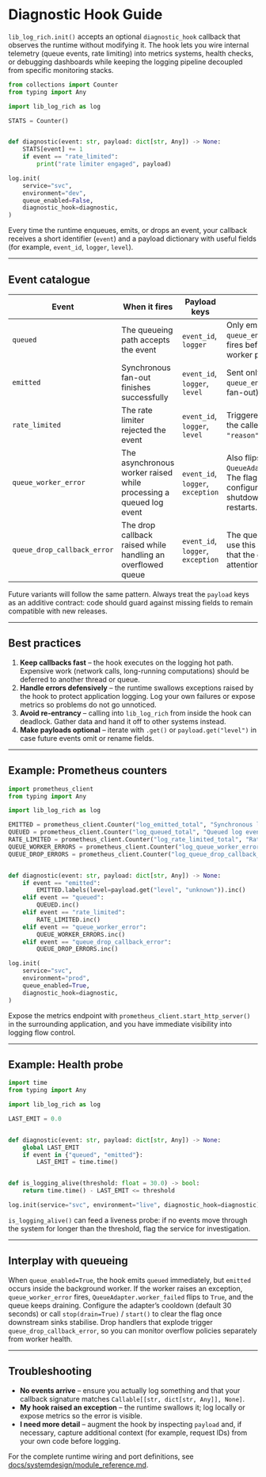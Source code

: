 # Diagnostic Hook Guide

`lib_log_rich.init()` accepts an optional `diagnostic_hook` callback that observes the runtime without modifying it. The hook lets you wire internal telemetry (queue events, rate limiting) into metrics systems, health checks, or debugging dashboards while keeping the logging pipeline decoupled from specific monitoring stacks.

```python
from collections import Counter
from typing import Any

import lib_log_rich as log

STATS = Counter()


def diagnostic(event: str, payload: dict[str, Any]) -> None:
    STATS[event] += 1
    if event == "rate_limited":
        print("rate limiter engaged", payload)

log.init(
    service="svc",
    environment="dev",
    queue_enabled=False,
    diagnostic_hook=diagnostic,
)
```

Every time the runtime enqueues, emits, or drops an event, your callback receives a short identifier (`event`) and a payload dictionary with useful fields (for example, `event_id`, `logger`, `level`).

---

## Event catalogue

| Event                      | When it fires                                                          | Payload keys                                              | Notes |
|----------------------------|------------------------------------------------------------------------|-----------------------------------------------------------|-------|
| `queued`                   | The queueing path accepts the event                                   | `event_id`, `logger`                                      | Only emitted when `queue_enabled=True`; the hook fires before the background worker processes the event. |
| `emitted`                  | Synchronous fan-out finishes successfully                             | `event_id`, `logger`, `level`                             | Sent only when `queue_enabled=False` (immediate fan-out). |
| `rate_limited`             | The rate limiter rejected the event                                   | `event_id`, `logger`, `level`                             | Triggered regardless of queueing; the caller receives `{"ok": False, "reason": "rate_limited"}`. |
| `queue_worker_error`       | The asynchronous worker raised while processing a queued log event    | `event_id`, `logger`, `exception`                         | Also flips `QueueAdapter.worker_failed=True`. The flag auto-resets after the configured cooldown, on clean shutdowns, or when the adapter restarts. |
| `queue_drop_callback_error`| The drop callback raised while handling an overflowed queue           | `event_id`, `logger`, `exception`                         | The queue continues draining; use this signal to alert operators that the drop handler needs attention. |

Future variants will follow the same pattern. Always treat the `payload` keys as an additive contract: code should guard against missing fields to remain compatible with new releases.

---

## Best practices

1. **Keep callbacks fast** – the hook executes on the logging hot path. Expensive work (network calls, long-running computations) should be deferred to another thread or queue.
2. **Handle errors defensively** – the runtime swallows exceptions raised by the hook to protect application logging. Log your own failures or expose metrics so problems do not go unnoticed.
3. **Avoid re-entrancy** – calling into `lib_log_rich` from inside the hook can deadlock. Gather data and hand it off to other systems instead.
4. **Make payloads optional** – iterate with `.get()` or `payload.get("level")` in case future events omit or rename fields.

---

## Example: Prometheus counters

```python
import prometheus_client
from typing import Any

import lib_log_rich as log

EMITTED = prometheus_client.Counter("log_emitted_total", "Synchronous log events", ["level"])
QUEUED = prometheus_client.Counter("log_queued_total", "Queued log events")
RATE_LIMITED = prometheus_client.Counter("log_rate_limited_total", "Rate limited log events")
QUEUE_WORKER_ERRORS = prometheus_client.Counter("log_queue_worker_errors_total", "Queue worker failures")
QUEUE_DROP_ERRORS = prometheus_client.Counter("log_queue_drop_callback_errors_total", "Drop callback failures")


def diagnostic(event: str, payload: dict[str, Any]) -> None:
    if event == "emitted":
        EMITTED.labels(level=payload.get("level", "unknown")).inc()
    elif event == "queued":
        QUEUED.inc()
    elif event == "rate_limited":
        RATE_LIMITED.inc()
    elif event == "queue_worker_error":
        QUEUE_WORKER_ERRORS.inc()
    elif event == "queue_drop_callback_error":
        QUEUE_DROP_ERRORS.inc()

log.init(
    service="svc",
    environment="prod",
    queue_enabled=True,
    diagnostic_hook=diagnostic,
)
```

Expose the metrics endpoint with `prometheus_client.start_http_server()` in the surrounding application, and you have immediate visibility into logging flow control.

---

## Example: Health probe

```python
import time
from typing import Any

import lib_log_rich as log

LAST_EMIT = 0.0


def diagnostic(event: str, payload: dict[str, Any]) -> None:
    global LAST_EMIT
    if event in {"queued", "emitted"}:
        LAST_EMIT = time.time()


def is_logging_alive(threshold: float = 30.0) -> bool:
    return time.time() - LAST_EMIT <= threshold

log.init(service="svc", environment="live", diagnostic_hook=diagnostic)
```

`is_logging_alive()` can feed a liveness probe: if no events move through the system for longer than the threshold, flag the service for investigation.

---

## Interplay with queueing

When `queue_enabled=True`, the hook emits `queued` immediately, but `emitted` occurs inside the background worker. If the worker raises an exception, `queue_worker_error` fires, `QueueAdapter.worker_failed` flips to `True`, and the queue keeps draining. Configure the adapter’s cooldown (default 30 seconds) or call `stop(drain=True)` / `start()` to clear the flag once downstream sinks stabilise. Drop handlers that explode trigger `queue_drop_callback_error`, so you can monitor overflow policies separately from worker health.

---

## Troubleshooting

- **No events arrive** – ensure you actually log something and that your callback signature matches `Callable[[str, dict[str, Any]], None]`.
- **My hook raised an exception** – the runtime swallows it; log locally or expose metrics so the error is visible.
- **I need more detail** – augment the hook by inspecting `payload` and, if necessary, capture additional context (for example, request IDs) from your own code before logging.

For the complete runtime wiring and port definitions, see [docs/systemdesign/module_reference.md](docs/systemdesign/module_reference.md).
